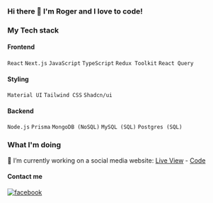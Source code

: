 ### Hi there 👋 I'm Roger and I love to code!

### My Tech stack
#### Frontend
`React` `Next.js` `JavaScript` `TypeScript` `Redux Toolkit` `React Query`
#### Styling
`Material UI` `Tailwind CSS` `Shadcn/ui`
#### Backend
`Node.js` `Prisma` `MongoDB (NoSQL)` `MySQL (SQL)` `Postgres (SQL)`

### What I'm doing
🔭 I’m currently working on a social media website: [Live View](https://social-hub-seven.vercel.app/home) - [Code](https://github.com/yowger/social-hub)

#### Contact me
[![facebook](https://upload.wikimedia.org/wikipedia/commons/1/1b/Facebook_icon.svg)](https://www.facebook.com/roger.pantil.1/)
